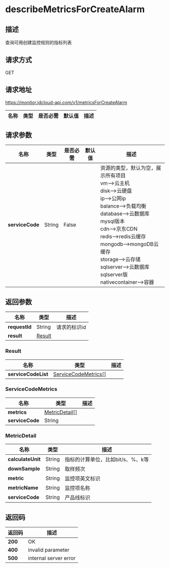 # describeMetricsForCreateAlarm


## 描述
查询可用创建监控规则的指标列表

## 请求方式
GET

## 请求地址
https://monitor.jdcloud-api.com/v1/metricsForCreateAlarm

|名称|类型|是否必需|默认值|描述|
|---|---|---|---|---|

## 请求参数
|名称|类型|是否必需|默认值|描述|
|---|---|---|---|---|
|**serviceCode**|String|False||资源的类型，默认为空，展示所有项目<br>vm-->云主机<br>disk-->云硬盘<br>ip-->公网ip<br>balance-->负载均衡<br>database-->云数据库mysql版本<br>cdn-->京东CDN<br>redis-->redis云缓存<br>mongodb-->mongoDB云缓存<br>storage-->云存储<br>sqlserver-->云数据库sqlserver版 <br>nativecontainer-->容器<br>|


## 返回参数
|名称|类型|描述|
|---|---|---|
|**requestId**|String|请求的标识id|
|**result**|[Result](##Result)||


### <a name="Result">Result</a>
|名称|类型|描述|
|---|---|---|
|**serviceCodeList**|[ServiceCodeMetrics[]](##ServiceCodeMetrics)||
### <a name="ServiceCodeMetrics">ServiceCodeMetrics</a>
|名称|类型|描述|
|---|---|---|
|**metrics**|[MetricDetail[]](##MetricDetail)||
|**serviceCode**|String||
### <a name="MetricDetail">MetricDetail</a>
|名称|类型|描述|
|---|---|---|
|**calculateUnit**|String|指标的计算单位，比如bit/s、%、k等|
|**downSample**|String|取样频次|
|**metric**|String|监控项英文标识|
|**metricName**|String|监控项名称|
|**serviceCode**|String|产品线标识|

## 返回码
|返回码|描述|
|---|---|
|**200**|OK|
|**400**|invalid parameter|
|**500**|internal server error|
